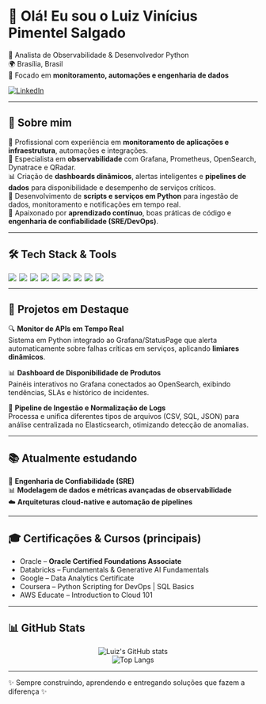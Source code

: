 # 👋 Olá! Eu sou o Luiz Vinícius Pimentel Salgado  

💼 Analista de Observabilidade & Desenvolvedor Python  
🌍 Brasília, Brasil  
🔎 Focado em **monitoramento, automações e engenharia de dados**  

[![LinkedIn](https://img.shields.io/badge/LinkedIn-blue?logo=linkedin&logoColor=white)](https://www.linkedin.com/in/luiz-vinicius-salgado/)

---

## 🚀 Sobre mim  

🔧 Profissional com experiência em **monitoramento de aplicações e infraestrutura**, automações e integrações.  
🧠 Especialista em **observabilidade** com Grafana, Prometheus, OpenSearch, Dynatrace e QRadar.  
📊 Criação de **dashboards dinâmicos**, alertas inteligentes e **pipelines de dados** para disponibilidade e desempenho de serviços críticos.  
🤖 Desenvolvimento de **scripts e serviços em Python** para ingestão de dados, monitoramento e notificações em tempo real.  
🌱 Apaixonado por **aprendizado contínuo**, boas práticas de código e **engenharia de confiabilidade (SRE/DevOps)**.  

---

## 🛠️ Tech Stack & Tools  

<div align="center" style="display: flex; flex-wrap: wrap; gap: 6px;">

<img src="https://img.shields.io/badge/Python-3776AB?style=for-the-badge&logo=python&logoColor=white" />
<img src="https://img.shields.io/badge/Apache%20Spark-E25A1C?style=for-the-badge&logo=apachespark&logoColor=white" />
<img src="https://img.shields.io/badge/Databricks-FF3621?style=for-the-badge&logo=databricks&logoColor=white" />
<img src="https://img.shields.io/badge/Grafana-F46800?style=for-the-badge&logo=grafana&logoColor=white" />
<img src="https://img.shields.io/badge/Prometheus-E6522C?style=for-the-badge&logo=prometheus&logoColor=white" />
<img src="https://img.shields.io/badge/Dynatrace-1496FF?style=for-the-badge&logo=dynatrace&logoColor=white" />
<img src="https://img.shields.io/badge/Zabbix-CC0000?style=for-the-badge&logo=zabbix&logoColor=white" />
<img src="https://img.shields.io/badge/Linux-FCC624?style=for-the-badge&logo=linux&logoColor=black" />
<img src="https://img.shields.io/badge/Docker-2496ED?style=for-the-badge&logo=docker&logoColor=white" />

</div>

---

## 📌 Projetos em Destaque  

🔍 **Monitor de APIs em Tempo Real**  
Sistema em Python integrado ao Grafana/StatusPage que alerta automaticamente sobre falhas críticas em serviços, aplicando **limiares dinâmicos**.  

📊 **Dashboard de Disponibilidade de Produtos**  
Painéis interativos no Grafana conectados ao OpenSearch, exibindo tendências, SLAs e histórico de incidentes.  

🤖 **Pipeline de Ingestão e Normalização de Logs**  
Processa e unifica diferentes tipos de arquivos (CSV, SQL, JSON) para análise centralizada no Elasticsearch, otimizando detecção de anomalias.  

---

## 📚 Atualmente estudando  

🧠 **Engenharia de Confiabilidade (SRE)**  
📊 **Modelagem de dados e métricas avançadas de observabilidade**  
☁️ **Arquiteturas cloud-native e automação de pipelines**  

---

## 🎓 Certificações & Cursos (principais)  

- Oracle – **Oracle Certified Foundations Associate**  
- Databricks – Fundamentals & Generative AI Fundamentals  
- Google – Data Analytics Certificate  
- Coursera – Python Scripting for DevOps | SQL Basics  
- AWS Educate – Introduction to Cloud 101  

---

## 📊 GitHub Stats  

<div align="center">

![Luiz's GitHub stats](https://github-readme-stats.vercel.app/api?username=luizvinicius&show_icons=true&theme=tokyonight)  
![Top Langs](https://github-readme-stats.vercel.app/api/top-langs/?username=luizvinicius&layout=compact&theme=tokyonight)  

</div>

---

✨ Sempre construindo, aprendendo e entregando soluções que fazem a diferença ✨  

